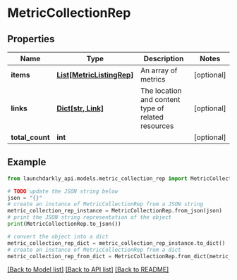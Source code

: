 # MetricCollectionRep


## Properties

Name | Type | Description | Notes
------------ | ------------- | ------------- | -------------
**items** | [**List[MetricListingRep]**](MetricListingRep.md) | An array of metrics | [optional] 
**links** | [**Dict[str, Link]**](Link.md) | The location and content type of related resources | [optional] 
**total_count** | **int** |  | [optional] 

## Example

```python
from launchdarkly_api.models.metric_collection_rep import MetricCollectionRep

# TODO update the JSON string below
json = "{}"
# create an instance of MetricCollectionRep from a JSON string
metric_collection_rep_instance = MetricCollectionRep.from_json(json)
# print the JSON string representation of the object
print(MetricCollectionRep.to_json())

# convert the object into a dict
metric_collection_rep_dict = metric_collection_rep_instance.to_dict()
# create an instance of MetricCollectionRep from a dict
metric_collection_rep_from_dict = MetricCollectionRep.from_dict(metric_collection_rep_dict)
```
[[Back to Model list]](../README.md#documentation-for-models) [[Back to API list]](../README.md#documentation-for-api-endpoints) [[Back to README]](../README.md)


